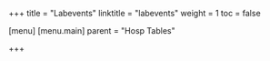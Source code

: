+++
title = "Labevents"
linktitle = "labevents"
weight = 1
toc = false

[menu]
  [menu.main]
    parent = "Hosp Tables"

+++